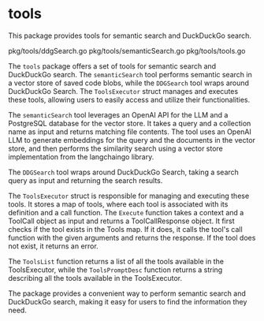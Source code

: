 # tools

This package provides tools for semantic search and DuckDuckGo search.

pkg/tools/ddgSearch.go
pkg/tools/semanticSearch.go
pkg/tools/tools.go

The `tools` package offers a set of tools for semantic search and DuckDuckGo search. The `semanticSearch` tool performs semantic search in a vector store of saved code blobs, while the `DDGSearch` tool wraps around DuckDuckGo Search. The `ToolsExecutor` struct manages and executes these tools, allowing users to easily access and utilize their functionalities.

The `semanticSearch` tool leverages an OpenAI API for the LLM and a PostgreSQL database for the vector store. It takes a query and a collection name as input and returns matching file contents. The tool uses an OpenAI LLM to generate embeddings for the query and the documents in the vector store, and then performs the similarity search using a vector store implementation from the langchaingo library.

The `DDGSearch` tool wraps around DuckDuckGo Search, taking a search query as input and returning the search results.

The `ToolsExecutor` struct is responsible for managing and executing these tools. It stores a map of tools, where each tool is associated with its definition and a call function. The `Execute` function takes a context and a ToolCall object as input and returns a ToolCallResponse object. It first checks if the tool exists in the Tools map. If it does, it calls the tool's call function with the given arguments and returns the response. If the tool does not exist, it returns an error.

The `ToolsList` function returns a list of all the tools available in the ToolsExecutor, while the `ToolsPromptDesc` function returns a string describing all the tools available in the ToolsExecutor.

The package provides a convenient way to perform semantic search and DuckDuckGo search, making it easy for users to find the information they need.

